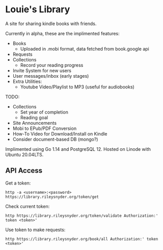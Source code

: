 # Louie's Library

A site for sharing kindle books with friends.

Currently in alpha, these are the implimented features:

  - Books
    - Uploaded in .mobi format, data fetched from book.google api
  - Requests
  - Collections
    - Record your reading progress
  - Invite System for new users
  - User messages/inbox (early stages)
  - Extra Utilities:
    - Youtube Video/Playlist to MP3 (useful for audiobooks)

TODO:
  - Collections
    - Set year of completion
    - Reading goal
  - Site Announcements
  - Mobi to EPub/PDF Conversion
  - How-To Video for Download/Install on Kindle
  - Consider document-based DB (mongo?)


Implimented using Go 1.14 and PostgreSQL 12. Hosted on Linode with Ubuntu 20.04LTS.

## API Access

Get a token:
```
http -a <username>:<password> https://library.rileysnyder.org/token/get
```

Check current token:
```
http https://library.rileysnyder.org/token/validate Authorization:' token <token>'
```

Use token to make requests:
```
http https://library.rileysnyder.org/book/all Authorization:' token <token>'
```